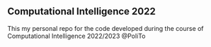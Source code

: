 ## Computational Intelligence 2022

This my personal repo for the code developed during the course of Computational Intelligence 2022/2023 @PoliTo
